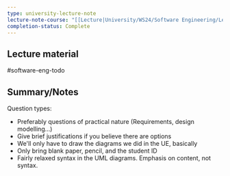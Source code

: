 ```yaml
---
type: university-lecture-note
lecture-note-course: "[[Lecture|University/WS24/Software Engineering/Lecture]]"
completion-status: Complete
---
```

## Lecture material
#software-eng-todo 
## Summary/Notes
Question types:
- Preferably questions of practical nature (Requirements, design modelling...)
- Give brief justifications if you believe there are options
- We'll only have to draw the diagrams we did in the UE, basically
- Only bring blank paper, pencil, and the student ID
- Fairly relaxed syntax in the UML diagrams. Emphasis on content, not syntax. 